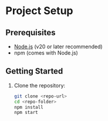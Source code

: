 # Project Setup

## Prerequisites
- [Node.js](https://nodejs.org/) (v20 or later recommended)
- npm (comes with Node.js)

## Getting Started
1. Clone the repository:
   ```bash
   git clone <repo-url>
   cd <repo-folder>
   npm install
   npm start

